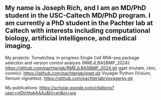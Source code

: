 ## My name is Joseph Rich, and I am an MD/PhD student in the USC-Caltech MD/PhD program. I am currently a PhD student in the Pachter lab at Caltech with interests including computational biology, artificial intelligence, and medical imaging.

My projects:
TomatoSeq: in progress
Single Cell RNA-seq package selection and version control analysis (RMEJLBASBMP_2024): https://github.com/pachterlab/RMEJLBASBMP_2024.git
gget (mutate, cbio, cosmic): https://github.com/pachterlab/gget.git
Voyager Python (Visium, Xenium vignettes): https://github.com/pachterlab/voyagerpy.git

My publications: https://scholar.google.com/citations?user=vtDtrHoAAAAJ&hl=en&oi=sra


<!--
**josephrich98/josephrich98** is a ✨ _special_ ✨ repository because its `README.md` (this file) appears on your GitHub profile.

Here are some ideas to get you started:

- 🔭 I’m currently working on ...
- 🌱 I’m currently learning ...
- 👯 I’m looking to collaborate on ...
- 🤔 I’m looking for help with ...
- 💬 Ask me about ...
- 📫 How to reach me: ...
- 😄 Pronouns: ...
- ⚡ Fun fact: ...
-->
